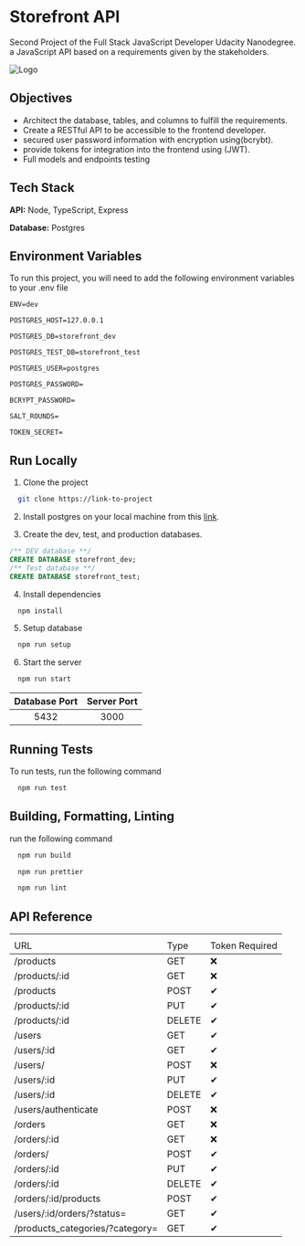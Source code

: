 
# Storefront API

Second Project of the Full Stack JavaScript Developer Udacity Nanodegree. a JavaScript API based on a requirements given by the stakeholders.

![Logo](https://video.udacity-data.com/topher/2021/March/605b8d97_noun-store-front-3800639/noun-store-front-3800639.png)


## Objectives

- Architect the database, tables, and columns to fulfill the requirements.
- Create a RESTful API to be accessible to the frontend developer.
- secured user password information with encryption using(bcrybt).
- provide tokens for integration into the frontend using (JWT).
- Full models and endpoints testing



## Tech Stack

**API:** Node, TypeScript, Express

**Database:** Postgres


## Environment Variables

To run this project, you will need to add the following environment variables to your .env file

`ENV=dev`

`POSTGRES_HOST=127.0.0.1`

`POSTGRES_DB=storefront_dev`

`POSTGRES_TEST_DB=storefront_test`

`POSTGRES_USER=postgres`

`POSTGRES_PASSWORD=`

`BCRYPT_PASSWORD=`

`SALT_ROUNDS=`

`TOKEN_SECRET=`


## Run Locally

1. Clone the project

```bash
  git clone https://link-to-project
```

2. Install postgres on your local machine from this [link](https://www.postgresql.org/download/).

3. Create the dev, test, and production databases.

```sql
/** DEV database **/
CREATE DATABASE storefront_dev;
/** Test database **/
CREATE DATABASE storefront_test;
```

4. Install dependencies

```bash
  npm install
```

5. Setup database

```bash
  npm run setup
```

6. Start the server

```bash
  npm run start
```

| **Database Port** | **Server Port** | 
|      :----:       |      :----:     |     
|       5432        |       3000      |     

## Running Tests

To run tests, run the following command

```bash
  npm run test
```

## Building, Formatting, Linting

run the following command

```bash
  npm run build
```
```bash
  npm run prettier
```
```bash
  npm run lint
```
## API Reference


<table>
    <th>
        <tr>
            <td>URL</td>
            <td>Type</td>
            <td>Token Required</td>
        </tr>
    </th>
    <tbody>
        <tr>
            <td>/products</td>
            <td>GET</td>
            <td>❌</td>
        </tr>
        <tr>
            <td>/products/:id</td>
            <td>GET</td>
            <td>❌</td>
        </tr>
        <tr>
            <td>/products</td>
            <td>POST</td>
            <td>✔</td>
        </tr>
        <tr>
            <td>/products/:id</td>
            <td>PUT</td>
            <td>✔</td>
        </tr>
        <tr>
            <td>/products/:id</td>
            <td>DELETE</td>
            <td>✔</td>
        </tr>
        <tr>
            <td>/users</td>
            <td>GET</td>
            <td>✔</td>
        </tr>
        <tr>
            <td>/users/:id</td>
            <td>GET</td>
            <td>✔</td>
        </tr>
        <tr>
            <td>/users/</td>
            <td>POST</td>
            <td>❌</td>
        </tr>
        <tr>
            <td>/users/:id</td>
            <td>PUT</td>
            <td>✔</td>
        </tr>
        <tr>
            <td>/users/:id</td>
            <td>DELETE</td>
            <td>✔</td>
        </tr>
        <tr>
            <td>/users/authenticate</td>
            <td>POST</td>
            <td>❌</td>
        </tr>
        <tr>
            <td>/orders</td>
            <td>GET</td>
            <td>❌</td>
        </tr>
        <tr>
            <td>/orders/:id</td>
            <td>GET</td>
            <td>❌</td>
        </tr>
        <tr>
            <td>/orders/</td>
            <td>POST</td>
            <td>✔</td>
        </tr>
        <tr>
            <td>/orders/:id</td>
            <td>PUT</td>
            <td>✔</td>
        </tr>
        <tr>
            <td>/orders/:id</td>
            <td>DELETE</td>
            <td>✔</td>
        </tr>
        <tr>
            <td>/orders/:id/products</td>
            <td>POST</td>
            <td>✔</td>
        </tr>
        <tr>
            <td>/users/:id/orders/?status=</td>
            <td>GET</td>
            <td>✔</td>
        </tr>
        <tr>
            <td>/products_categories/?category=</td>
            <td>GET</td>
            <td>✔</td>
        </tr>
    <tbody>
</table>


